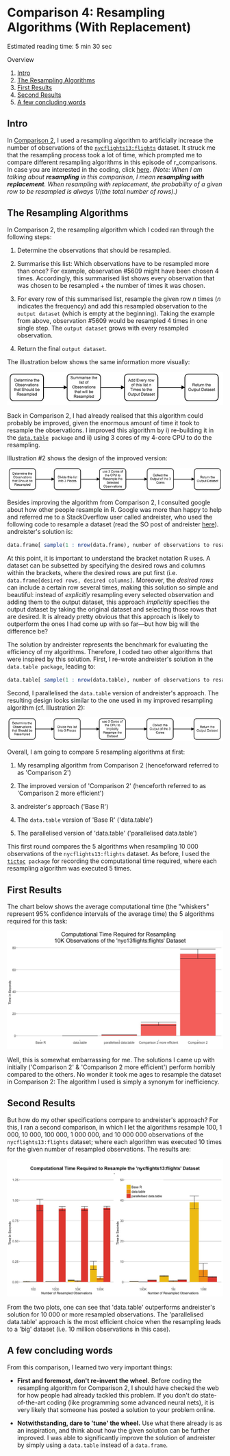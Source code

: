 # Comparison 4: Resampling Algorithms (With Replacement)

Estimated reading time: 5 min 30 sec

Overview
1. [Intro](#introduction)
2. [The Resampling Algorithms](#method)
3. [First Results](#results1)
3. [Second Results](#results2)
4. [A few concluding words](#conclusion)

## Intro <a name="introduction"></a>

In [Comparison 2](3_forloop_apply.md), I used a resampling algorithm to artificially increase the number of observations of the [`nycflights13:flights`](https://github.com/hadley/nycflights13) dataset. It struck me that the resampling process took a lot of time, which prompted me to compare different resampling algorithms in this episode of r_comparisons. In case you are interested in the coding, click [here]().
*(Note: When I am talking about **resampling** in this comparison, I mean **resampling with replacement**. When resampling with replacement, the probability of a given row to be resampled is always 1/(the total number of rows).)*

## The Resampling Algorithms <a name="method"></a>

In Comparison 2, the resampling algorithm which I coded ran through the following steps:

1. Determine the observations that should be resampled.

2. Summarise this list: Which observations have to be resampled more than once? For example, observation #5609 might have been chosen 4 times. Accordingly, this summarised list shows every observation that was chosen to be resampled + the number of times it was chosen.

3. For every row of this summarised list, resample the given row *n* times (*n* indicates the frequency) and add this resampled observation to the `output dataset` (which is empty at the beginning). Taking the example from above, observation #5609 would be resampled 4 times in one single step. The `output dataset` grows with every resampled observation.

4. Return the final `output dataset`.

The illustration below shows the same information more visually:

![illustration 1](/images/Comparison4_Illustration1.jpg "Illustration 1")

Back in Comparison 2, I had already realised that this algorithm could probably be improved, given the enormous amount of time it took to resample the observations. I improved this algorithm by i) re-building it in the [`data.table`](https://cran.r-project.org/web/packages/data.table/index.html)` package` and ii) using 3 cores of my 4-core CPU to do the resampling. 

Illustration #2 shows the design of the improved version:

![illustration 2](/images/Comparison4_Illustration2.jpg "Illustration 2")

Besides improving the algorithm from Comparison 2, I consulted google about how other people resample in R. Google was more than happy to help and referred me to a StackOverflow user called andreister, who used the following code to resample a dataset (read the SO post of andreister [here](https://stackoverflow.com/questions/18385099/random-subsampling-in-r/18385168#18385168)). andreister's solution is:

```R
data.frame[ sample(1 : nrow(data.frame), number of observations to resample, replace = TRUE), ]
```

At this point, it is important to understand the bracket notation R uses. A dataset can be subsetted by specifying the desired rows and columns within the brackets, where the desired rows are put first (i.e. `data.frame[desired rows, desired columns]`. Moreover, the *desired rows* can include a certain row several times, making this solution so simple and beautiful: instead of *explicitly* resampling every selected observation and adding them to the output dataset, this approach *implicitly* specifies the output dataset by taking the original dataset and selecting those rows that are desired. It is already pretty obvious that this approach is likely to outperform the ones I had come up with so far—but how big will the difference be?

The solution by andreister represents the benchmark for evaluating the efficiency of my algorithms. Therefore, I coded two other algorithms that were inspired by this solution. First, I re-wrote andreister's solution in the `data.table package`, leading to:

```R
data.table[ sample(1 : nrow(data.table), number of observations to resample, replace = TRUE), ]
```

Second, I parallelised the `data.table` version of andreister's approach. The resulting design looks similar to the one used in my improved resampling algorithm (cf. Illustration 2):

![illustration 3](/images/Comparison4_Illustration3.jpg "Illustration3")

Overall, I am going to compare 5 resampling algorithms at first:

1. My resampling algorithm from Comparison 2 (henceforward referred to as 'Comparison 2')

2. The improved version of 'Comparison 2' (henceforth referred to as 'Comparison 2 more efficient')

3. andreister's approach ('Base R')

4. The `data.table` version of 'Base R' ('data.table')

5. The parallelised version of 'data.table' ('parallelised data.table')

This first round compares the 5 algorithms when resampling 10 000 observations of the `nycflights13:flights` dataset. As before, I used the [`tictoc`](https://cran.r-project.org/web/packages/tictoc/index.html)` package` for recording the computational time required, where each resampling algorithm was executed 5 times.

## First Results <a name="results1"></a>

The chart below shows the average computational time (the "whiskers" represent 95% confidence intervals of the average time) the 5 algorithms required for this task:

![alt text](/images/Comparison4_Result1.jpeg "Comparison 4: First Results")

Well, this is somewhat embarrassing for me. The solutions I came up with initially ('Comparison 2' & 'Comparison 2 more efficient') perform horribly compared to the others. No wonder it took me ages to resample the dataset in Comparison 2: The algorithm I used is simply a synonym for inefficiency.

## Second Results <a name="results2"></a>

But how do my other specifications compare to andreister's approach? For this, I ran a second comparison, in which I let the algorithms resample 100, 1 000, 10 000, 100 000, 1 000 000, and 10 000 000 observations of the `nycflights13:flights` dataset; where each algorithm was executed 10 times for the given number of resampled observations. The results are:

![alt text](/images/Comparison4_Result2.jpeg "Comparison 4: Second Results")

From the two plots, one can see that 'data.table' outperforms andreister's solution for 10 000 or more resampled observations. The 'parallelised data.table' approach is the most efficient choice when the resampling leads to a 'big' dataset (i.e. 10 million observations in this case).

## A few concluding words <a name="conclusion"></a>

From this comparison, I learned two very important things:

* **First and foremost, don't re-invent the wheel.** Before coding the resampling algorithm for Comparison 2, I should have checked the web for how people had already tackled this problem. If you don't do state-of-the-art coding (like programming some advanced neural nets), it is very likely that someone has posted a solution to your problem online.

* **Notwithstanding, dare to 'tune' the wheel.** Use what there already is as an inspiration, and think about how the given solution can be further improved. I was able to significantly improve the solution of andreister by simply using a `data.table` instead of a `data.frame`. 
